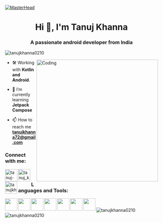 [![MasterHead](https://www.goodrequest.com/_next/image?url=https%3A%2F%2Fgoodrequest-web-development.s3.eu-central-1.amazonaws.com%2F621cd8cab7c447c3b05a5157_Ako_20na_20_Vy_CC_81voj_20_Android_20aplika_CC_81cii_CC_81_20_Tipy_20a_20na_CC_81vody_20pre_20developerov_e2e1b4f7de.jpg&w=3840&q=75)](https://rishavchanda.io)
<h1 align="center">Hi 👋, I'm Tanuj Khanna</h1>
<h3 align="center">A passionate android developer from India</h3>

<p align="left"> <img src="https://komarev.com/ghpvc/?username=tanujkhanna0210&label=Profile%20views&color=0e75b6&style=flat" alt="tanujkhanna0210" /> </p>

<img align="right" alt="Coding" width="400" src="https://user-images.githubusercontent.com/65572088/115598820-709f2880-a2f8-11eb-8e42-44932f3a9530.gif">

- 🛠 Working with **Kotlin and Android**.

- 🌱 I’m currently learning **Jetpack Compose**

- 📫 How to reach me **tanujkhanna72@gmail.com**

<h3 align="left">Connect with me:</h3>
<p align="left">
<a href="https://linkedin.com/in/tanuj-khanna-18a587229" target="blank"><img align="left" src="https://upload.wikimedia.org/wikipedia/commons/8/81/LinkedIn_icon.svg" alt="tanuj-khanna-18a587229" height="40" width="40" /></a>
<a href="https://instagram.com/tanuj_khanna_" target="blank"><img align="left" src="https://upload.wikimedia.org/wikipedia/commons/thumb/9/96/Instagram.svg/768px-Instagram.svg.png" alt="tanuj_khanna_" height="40" width="40" /></a>
<a href="https://www.leetcode.com/tanujkhanna0210" target="blank"><img align="left" src="https://cdn.iconscout.com/icon/free/png-256/free-leetcode-3628885-3030025.png" alt="tanujkhanna0210" height="40" width="40" /></a>
</p>
<br />

<h3 align="left">Languages and Tools:</h3>
<p align="left"> <a href="https://developer.android.com" alt="Android" target="blank"><img align="left" src="https://upload.wikimedia.org/wikipedia/commons/thumb/6/64/Android_logo_2019_%28stacked%29.svg/1173px-Android_logo_2019_%28stacked%29.svg.png" height="40" width="40" /></a>
<a href="https://kotlinlang.org" alt="Kotlin" target="blank"><img align="left" src="https://www.vectorlogo.zone/logos/kotlinlang/kotlinlang-icon.svg" height="40" width="40" /></a>
<a href="https://developer.android.com/studio" alt="Android Studio" target="blank"><img align="left" src="https://user-images.githubusercontent.com/65572088/115593549-3f235e80-a2f2-11eb-9c70-72cf1e10cac6.png" height="40" width="40" /></a>
<a href="https://firebase.google.com/" alt="Firebase" target="blank"><img align="left" src="https://www.vectorlogo.zone/logos/firebase/firebase-icon.svg" height="40" width="40" /></a>
<a href="https://developer.android.com/jetpack/compose" alt="Jetpack Compose" target="blank"><img align="left" src="https://user-images.githubusercontent.com/65572088/115596063-4c8e1800-a2f5-11eb-87b9-e11289c852f5.png" height="40" width="40" /></a>
<a href="https://www.cprogramming.com/" alt="C" target="blank"><img align="left" src="https://upload.wikimedia.org/wikipedia/commons/1/18/C_Programming_Language.svg" height="40" width="40" /></a>
<a href="https://www.w3schools.com/cpp/" alt="C++" target="blank"><img align="left" src="https://cdn-icons-png.flaticon.com/512/6132/6132222.png" height="40" width="40" /></a> </p>

<pre> </pre>

<p><img align="left" src="https://github-readme-stats.vercel.app/api/top-langs?username=tanujkhanna0210&show_icons=true&locale=en&layout=compact" alt="tanujkhanna0210" /></p>

<p><img align="center" src="https://github-readme-streak-stats.herokuapp.com/?user=tanujkhanna0210&" alt="tanujkhanna0210" /></p>
